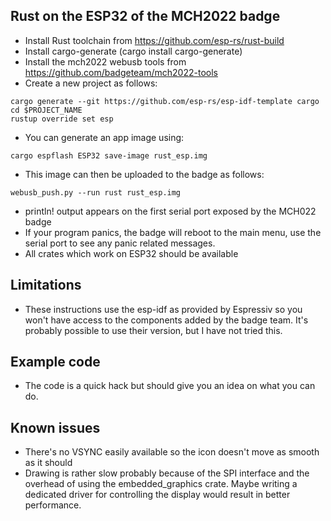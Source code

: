 Rust on the ESP32 of the MCH2022 badge
--------------------------------------

+ Install Rust toolchain from https://github.com/esp-rs/rust-build
+ Install cargo-generate (cargo install cargo-generate)
+ Install the mch2022 webusb tools from https://github.com/badgeteam/mch2022-tools
+ Create a new project as follows:
```
cargo generate --git https://github.com/esp-rs/esp-idf-template cargo
cd $PROJECT_NAME
rustup override set esp
```
+ You can generate an app image using:
```
cargo espflash ESP32 save-image rust_esp.img
```
+ This image can then be uploaded to the badge as follows:
```
webusb_push.py --run rust rust_esp.img
```
+ println! output appears on the first serial port exposed by the MCH022 badge
+ If your program panics, the badge will reboot to the main menu, use the serial
port to see any panic related messages.
+ All crates which work on ESP32 should be available

Limitations
-----------

+ These instructions use the esp-idf as provided by Espressiv so you won't have
access to the components added by the badge team. It's probably possible to use
their version, but I have not tried this.

Example code
------------

+ The code is a quick hack but should give you an idea on what you can do.

Known issues
------------

+ There's no VSYNC easily available so the icon doesn't move as smooth as it should
+ Drawing is rather slow probably because of the SPI interface and the overhead of
using the embedded_graphics crate. Maybe writing a dedicated driver for controlling
the display would result in better performance.

